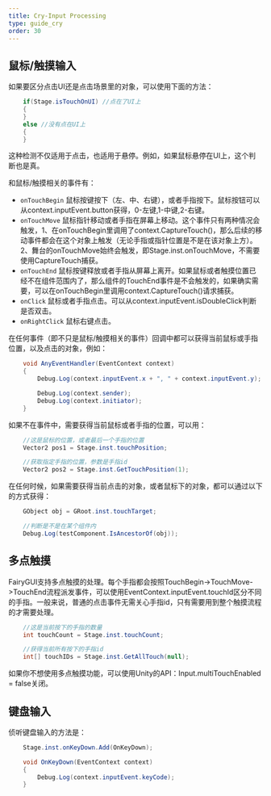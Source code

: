 ```yaml
---
title: Cry-Input Processing
type: guide_cry
order: 30
---
```


## 鼠标/触摸输入

如果要区分点击UI还是点击场景里的对象，可以使用下面的方法：

```csharp
    if(Stage.isTouchOnUI) //点在了UI上
    {
    }
    else //没有点在UI上
    {
    }
```

这种检测不仅适用于点击，也适用于悬停。例如，如果鼠标悬停在UI上，这个判断也是真。

和鼠标/触摸相关的事件有：

- `onTouchBegin` 鼠标按键按下（左、中、右键），或者手指按下。鼠标按钮可以从context.inputEvent.button获得，0-左键,1-中键,2-右键。
- `onTouchMove` 鼠标指针移动或者手指在屏幕上移动。这个事件只有两种情况会触发，1、在onTouchBegin里调用了context.CaptureTouch()，那么后续的移动事件都会在这个对象上触发（无论手指或指针位置是不是在该对象上方）。2、舞台的onTouchMove始终会触发，即Stage.inst.onTouchMove，不需要使用CaptureTouch捕获。
- `onTouchEnd` 鼠标按键释放或者手指从屏幕上离开。如果鼠标或者触摸位置已经不在组件范围内了，那么组件的TouchEnd事件是不会触发的，如果确实需要，可以在onTouchBegin里调用context.CaptureTouch()请求捕获。
- `onClick` 鼠标或者手指点击。可以从context.inputEvent.isDoubleClick判断是否双击。
- `onRightClick` 鼠标右键点击。

在任何事件（即不只是鼠标/触摸相关的事件）回调中都可以获得当前鼠标或手指位置，以及点击的对象，例如：

```csharp
    void AnyEventHandler(EventContext context)
    {
        Debug.Log(context.inputEvent.x + ", " + context.inputEvent.y);

        Debug.Log(context.sender);
        Debug.Log(context.initiator);
    }
```

如果不在事件中，需要获得当前鼠标或者手指的位置，可以用：

```csharp
    //这是鼠标的位置，或者最后一个手指的位置
    Vector2 pos1 = Stage.inst.touchPosition;

    //获取指定手指的位置，参数是手指id
    Vector2 pos2 = Stage.inst.GetTouchPosition(1);
```

在任何时候，如果需要获得当前点击的对象，或者鼠标下的对象，都可以通过以下的方式获得：

```csharp
    GObject obj = GRoot.inst.touchTarget;

    //判断是不是在某个组件内
    Debug.Log(testComponent.IsAncestorOf(obj));
```

## 多点触摸

FairyGUI支持多点触摸的处理。每个手指都会按照TouchBegin->TouchMove->TouchEnd流程派发事件，可以使用EventContext.inputEvent.touchId区分不同的手指。一般来说，普通的点击事件无需关心手指id，只有需要用到整个触摸流程的才需要处理。

```csharp
    //这是当前按下的手指的数量
    int touchCount = Stage.inst.touchCount;

    //获得当前所有按下的手指id
    int[] touchIDs = Stage.inst.GetAllTouch(null);
```

如果你不想使用多点触摸功能，可以使用Unity的API：Input.multiTouchEnabled = false关闭。

## 键盘输入

侦听键盘输入的方法是：

```csharp
    Stage.inst.onKeyDown.Add(OnKeyDown);

    void OnKeyDown(EventContext context)
    {
        Debug.Log(context.inputEvent.keyCode);
    }
```